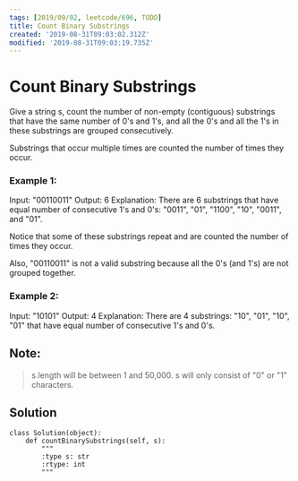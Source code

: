 ```yaml
---
tags: [2019/09/02, leetcode/696, TODO]
title: Count Binary Substrings
created: '2019-08-31T09:03:02.312Z'
modified: '2019-08-31T09:03:19.735Z'
---
```


# Count Binary Substrings

Give a string s, count the number of non-empty (contiguous) substrings that have the same number of 0's and 1's, and all the 0's and all the 1's in these substrings are grouped consecutively.

Substrings that occur multiple times are counted the number of times they occur.

### Example 1:

Input: "00110011"
Output: 6
Explanation: There are 6 substrings that have equal number of consecutive 1's and 0's: "0011", "01", "1100", "10", "0011", and "01".

Notice that some of these substrings repeat and are counted the number of times they occur.

Also, "00110011" is not a valid substring because all the 0's (and 1's) are not grouped together.

### Example 2:

Input: "10101"
Output: 4
Explanation: There are 4 substrings: "10", "01", "10", "01" that have equal number of consecutive 1's and 0's.

## Note:

> s.length will be between 1 and 50,000.
> s will only consist of "0" or "1" characters.

## Solution


```
class Solution(object):
    def countBinarySubstrings(self, s):
        """
        :type s: str
        :rtype: int
        """

```
